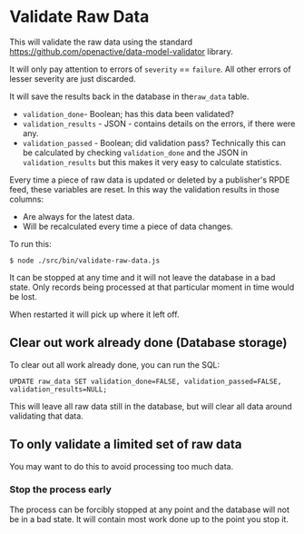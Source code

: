 # Validate Raw Data

This will validate the raw data using the standard https://github.com/openactive/data-model-validator library.

It will only pay attention to errors of `severity` == `failure`. All other errors of lesser severity are just discarded.

It will save the results back in the database in the`raw_data` table. 

* `validation_done`- Boolean; has this data been validated?
* `validation_results`  - JSON - contains details on the errors, if there were any.
* `validation_passed` - Boolean; did validation pass? 
   Technically this can be calculated by checking `validation_done` and the JSON in `validation_results` but this makes it very easy to calculate statistics.

Every time a piece of raw data is updated or deleted by a publisher's RPDE feed, these variables are reset. In this way the validation results in those columns:

* Are always for the latest data.
* Will be recalculated every time a piece of data changes.

To run this:

`$ node ./src/bin/validate-raw-data.js`

It can be stopped at any time and it will not leave the database in a bad state. 
Only records being processed at that particular moment in time would be lost.

When restarted it will pick up where it left off.

## Clear out work already done (Database storage)

To clear out all work already done, you can run the SQL:

    UPDATE raw_data SET validation_done=FALSE, validation_passed=FALSE, validation_results=NULL;

This will leave all raw data still in the database, but will clear all data around validating that data.


## To only validate a limited set of raw data

You may want to do this to avoid processing too much data. 

### Stop the process early

The process can be forcibly stopped at any point and the database will not be in a bad state. 
It will contain most work done up to the point you stop it. 


